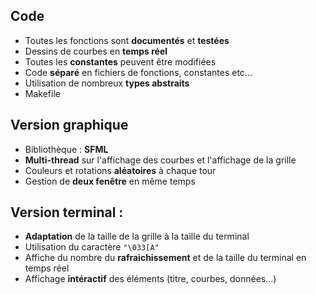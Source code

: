 ## Code
* Toutes les fonctions sont **documentés** et **testées**
* Dessins de courbes en **temps réel**
* Toutes les **constantes** peuvent être modifiées
* Code **séparé** en fichiers de fonctions, constantes etc...
* Utilisation de nombreux **types abstraits**
* Makefile

## Version graphique
* Bibliothèque : **SFML**
* **Multi-thread** sur l'affichage des courbes et l'affichage de la grille
* Couleurs et rotations **aléatoires** à chaque tour
* Gestion de **deux fenêtre** en même temps

## Version terminal :
* **Adaptation** de la taille de la grille à la taille du terminal
* Utilisation du caractère ```"\033[A"```
* Affiche du nombre du **rafraichissement** et de la taille du terminal en temps réel
* Affichage **intéractif** des éléments (titre, courbes, données...)